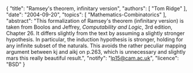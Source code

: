{
    "title": "Ramsey's theorem, infinitary version",
    "authors": [
        "Tom Ridge"
    ],
    "date": "2004-09-20",
    "topics": [
        "Mathematics-Combinatorics"
    ],
    "abstract": "This formalization of Ramsey's theorem (infinitary version) is taken from Boolos and Jeffrey, <i>Computability and Logic</i>, 3rd edition, Chapter 26. It differs slightly from the text by assuming a slightly stronger hypothesis. In particular, the induction hypothesis is stronger, holding for any infinite subset of the naturals. This avoids the rather peculiar mapping argument between kj and aikj on p.263, which is unnecessary and slightly mars this really beautiful result.",
    "notify": "lp15@cam.ac.uk",
    "licence": "BSD"
}